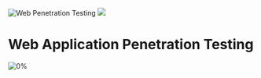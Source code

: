 ![Web Penetration Testing](https://drive.google.com/file/d/1Z_Pg021PJSlwsHfbUBzLc2gFi3bwPeDF/view?usp=sharing)
<img src="https://drive.google.com/file/d/14AD6ww3jpaeVIroU99WwYH4Gld1olOs8/view?usp=sharing"/>
# Web Application Penetration Testing
![0%](https://progress-bar.dev/0/?title=Progress)

